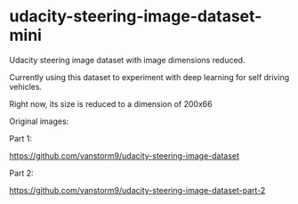 # udacity-steering-image-dataset-mini
Udacity steering image dataset with image dimensions reduced.

Currently using this dataset to experiment with deep learning for self driving vehicles.

Right now, its size is reduced to a dimension of 200x66

Original images:

Part 1:

https://github.com/vanstorm9/udacity-steering-image-dataset

Part 2:

https://github.com/vanstorm9/udacity-steering-image-dataset-part-2
